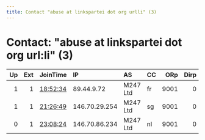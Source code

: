 ```yaml
---
title: Contact "abuse at linkspartei dot org urlli" (3)
---
```


# Contact: "abuse at linkspartei dot org url:li" (3)

|   Up |   Ext | JoinTime                                                                                              | IP            | AS       | CC   |   ORp |   Dirp | OS    | Version   | Nickname    |   eFamMembers |
|-----:|------:|:------------------------------------------------------------------------------------------------------|:--------------|:---------|:-----|------:|-------:|:------|:----------|:------------|--------------:|
|    1 |     1 | [18:52:34](https://nusenu.github.io/OrNetStats/w/relay/FDE290ACE9C213BE9F7BB7FB288DD9767B6ABB31.html) | 89.44.9.72    | M247 Ltd | fr   |  9001 |      0 | Linux | 0.4.6.9   | lokit12     |            12 |
|    1 |     1 | [21:26:49](https://nusenu.github.io/OrNetStats/w/relay/2F9EAEB446302E4A4B6451AC2A8DAB9128FDA7D7.html) | 146.70.29.254 | M247 Ltd | sg   |  9001 |      0 | Linux | 0.4.6.9   | lokit11     |            12 |
|    0 |     1 | [23:08:24](https://nusenu.github.io/OrNetStats/w/relay/CDC3481BB87F9611CB5844D567CCE89EEC71D87C.html) | 146.70.86.234 | M247 Ltd | nl   |  9001 |      0 | Linux | 0.4.6.9   | LinkerExit8 |             1 |
